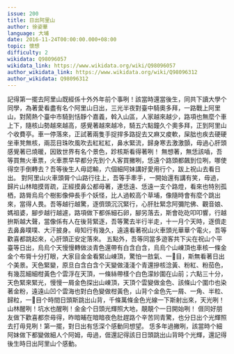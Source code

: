 ```yaml
---
issue: 200
title: 日出阿里山
author: 徐姿華
language: 大埔
date: 2016-11-24T00:00:00.000+08:00
topic: 懷想
difficulty: 2
wikidata: Q98096057
wikidata_link: https://www.wikidata.org/wiki/Q98096057
author_wikidata_link: https://www.wikidata.org/wiki/Q98096312
author_wikidata: Q98096312
---
```

記得第一擺去阿里山既經係十外外年前个事咧！該當時還當後生，同共下讀大學个同學，為著愛看盡有名个阿里山日出，三光半夜對臺中騎奧多拜，一路戰上阿里山，對鬧熱个臺中市騎到恬靜个嘉義，斡入山區，人家越來越少，路項也無麼个車上下，隨核山勢越來越高，感覺著越來越冷，騎五六點鐘久个奧多拜，正到阿里山个收費亭。車一停落來，正試著兩隻手捉捍多路捉去又麻又痠軟，屎朏也疾去硬硬坐車凳無核，兩蕊目珠吹風吹去紅紅紅，鼻水緊流，歸身寒去激激顫，毋過心肝頭感覺著已燒暖，因致世界有名个景色，跈核斯看得著咧！
無想著，無恁該喢，吾等買無火車票，火車票早早都分先到个人客買撇咧，恁遠个路頭都飆到位咧，哪使得空手倒轉去？吾等後生人毋認輸，六個細阿妹講好愛用行个，跋上祝山去看日出。
對阿里山火車頭脣个山路行往上，吾等手牽手，一開始還有講有笑，毋過，歸片山林暗摸胥疏，正經摸鼻公都毋著，連恁遠、恁遠一支个路燈，看來也特別孤栖，路脣烏烏个樹影像伸長手个妖怪，比人過較高个草埔，像隨時會有麼个跳出來，當得人畏。吾等越行越驚，逐儕頭沉沉緊行，心肝肚緊念阿彌陀佛、觀音娘、媽祖婆，腳步越行越遽，路項做下都係細石卵，腳另落去，斯會矻矻叩叩響，行越拚斯越大聲，當像係有人在後背緊逐，吾等驚去半行半走，十一月个天時，逐儕走去鼻鼻噗噗、大汗披身。毋知行有幾久，遠遠看著祝山火車頭光華華个電火，吾等歡喜都跳起來，心肝頭正安定落來。
五點外，吾等同當多遊客共下尖在祝山个平臺等日出，烏烏个天慢慢轉做淡青色還帶有白含白含，烏烏个山崠頂也車核一條金金个布脣十分打眼，大家目金金看緊山崠頂，驚怕一敨氣、一𥍉目，斯無看著日出个美景。天色緊變，原旦白含白含个天變做淺淺个青還摻核淰黃、粉紅、粉茄色，有幾蕊細細柑黃色个雲浮在天頂，一條絲帶樣个白色濛紗圍在山前；六點三十分，天色緊來緊光，慢慢一屑金色探出山崠頂，天頂个雲變做金色、該條山个圍巾也染著金粉，遠遠山凹个雲海也對白色變做柑黃色，山背个金色先一屑、一角、半粒、歸粒，一𥍉目个時間日頭斯跳出山背，千條萬條金色光線一下斯射出來，天光咧！山林醒咧！坑水也醒咧！金金个日頭光輝照大地，靚靚个一日開始咧！
𠊎同好朋友做下歡喜都奈毋得，昨暗晡在暗暗夜色肚趕路个辛苦同青驚，也分日出个光輝照去打毋見咧！第一擺，對日出有恁深个感動同想望。
恁多年過撇咧，該當時个細阿妹做下都變做細人个阿姆，毋過，𠊎還記得該日日頭跳出山背時个光輝，還記得後生時日出阿里山个感動。